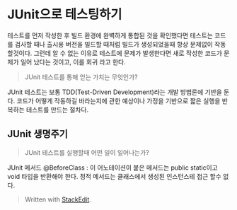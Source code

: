# JUnit으로 테스팅하기

테스트를 먼저 작성한 후 빌드 환경에 완벽하게 통합된 것을 확인했다면 테스트는 코드를 검사할 때나 출시용 버전을 빌드할 때처럼 빌드가 생성되었을때 항상 문제없이 작동할것이다. 그런데 알 수 없는 이유로 테스트에 문제가 발생한다면 새로 작성한 코드가 문제가 일어 났다는 것이고, 이를 회귀 라고 한다. 

> JUnit 테스트를 통해 얻는 가치는 무엇인가?

JUnit 테스트는 보통 TDD(Test-Driven Development)라는 개발 방법론에 기반을 둔다. 코드가 어떻게 작동하길 바라는지에 관한 예상이나 가정을 기반으로 짧은 실행을 반복하는 테스트를 만드는 절차다.

## JUnit 생명주기

> JUnit 테스트를 실행할때 어떤 일이 일어나는가? 
 
 JUnit 메서드 
@BeforeClass
: 이 어노테이션이 붙은 메서드는 public static이고 void 타입을 반환해야 한다. 정적 메서드는 클래스에서 생성된 인스턴스테 접근 할수 없다. 


> Written with [StackEdit](https://stackedit.io/).
<!--stackedit_data:
eyJoaXN0b3J5IjpbLTEwMzY5MDU3MzcsLTE1NDQ5MTU0MjUsLT
E3NzU2NTI3MzQsMTk4NDkwMjM1Myw3MzA5OTgxMTZdfQ==
-->